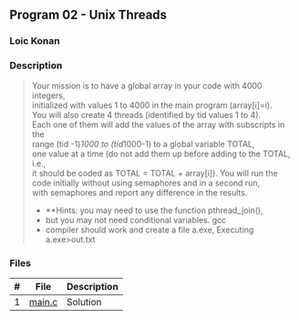 ## Program 02 - Unix Threads

### Loic Konan

### Description

> Your mission is to have a global array in your code with 4000 integers,<br>
> initialized with values 1 to 4000 in the main program (array[i]=i).<br>
> You will also create 4 threads (identified by tid values 1 to 4).<br>
> Each one of them will add the values of the array with subscripts in the<br>
> range (tid -1)*1000 to (tid*1000-1) to a global variable TOTAL,<br>
> one value at a time (do not add them up before adding to the TOTAL, i.e.,<br>
> it should be coded as TOTAL = TOTAL + array[i]). You will run the<br>
> code initially without using semaphores and in a second run,<br>
> with semaphores and report any difference in the results.<br>
>
> - **Hints: you may need to use the function pthread_join(),
> - but you may not need conditional variables. gcc
> - compiler should work and create a file a.exe, Executing a.exe>out.txt

### Files

|   #   | File                 | Description |
| :---: | -------------------- | ----------- |
|   1   | [main.c](main.c) | Solution    |
